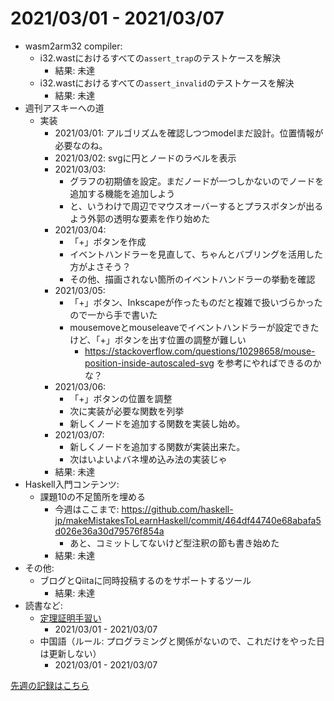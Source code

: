 # 2021/03/01 - 2021/03/07

- wasm2arm32 compiler:
    - i32.wastにおけるすべての`assert_trap`のテストケースを解決
        - 結果: 未達
    - i32.wastにおけるすべての`assert_invalid`のテストケースを解決
        - 結果: 未達
- 週刊アスキーへの道
    - 実装
        - 2021/03/01: アルゴリズムを確認しつつmodelまだ設計。位置情報が必要なのね。
        - 2021/03/02: svgに円とノードのラベルを表示
        - 2021/03/03:
            - グラフの初期値を設定。まだノードが一つしかないのでノードを追加する機能を追加しよう
            - と、いうわけで周辺でマウスオーバーするとプラスボタンが出るよう外郭の透明な要素を作り始めた
        - 2021/03/04:
            - 「+」ボタンを作成
            - イベントハンドラーを見直して、ちゃんとバブリングを活用した方がよさそう？
            - その他、描画されない箇所のイベントハンドラーの挙動を確認
        - 2021/03/05:
            - 「+」ボタン、Inkscapeが作ったものだと複雑で扱いづらかったので一から手で書いた
            - mousemoveとmouseleaveでイベントハンドラーが設定できたけど、「+」ボタンを出す位置の調整が難しい
                - <https://stackoverflow.com/questions/10298658/mouse-position-inside-autoscaled-svg> を参考にやればできるのかな？
        - 2021/03/06:
            - 「+」ボタンの位置を調整
            - 次に実装が必要な関数を列挙
            - 新しくノードを追加する関数を実装し始め。
        - 2021/03/07:
            - 新しくノードを追加する関数が実装出来た。
            - 次はいよいよバネ埋め込み法の実装じゃ
        - 結果: 未達
- Haskell入門コンテンツ:
    - 課題10の不足箇所を埋める
        - 今週はここまで: <https://github.com/haskell-jp/makeMistakesToLearnHaskell/commit/464df44740e68abafa5d026e36a30d79576f854a>
            - あと、コミットしてないけど型注釈の節も書き始めた
        - 結果: 未達
- その他:
    - ブログとQiitaに同時投稿するのをサポートするツール
        - 結果: 未達
- 読書など:
    - [定理証明手習い](https://www.lambdanote.com/collections/littleprover)
        - 2021/03/01 - 2021/03/07
    - 中国語（ルール: プログラミングと関係がないので、これだけをやった日は更新しない）
        - 2021/03/01 - 2021/03/07

[先週の記録はこちら](https://github.com/igrep/daily-commits/blob/29c64092aa00d05b5509ecaf64f962b5be86c1e8/yesterday.md)
